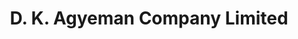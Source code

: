 ---
title: "D. K. Agyeman Company Limited"
url: /sunyani/d-k-agyeman-company-limited/
shop: Eisenwaren
---